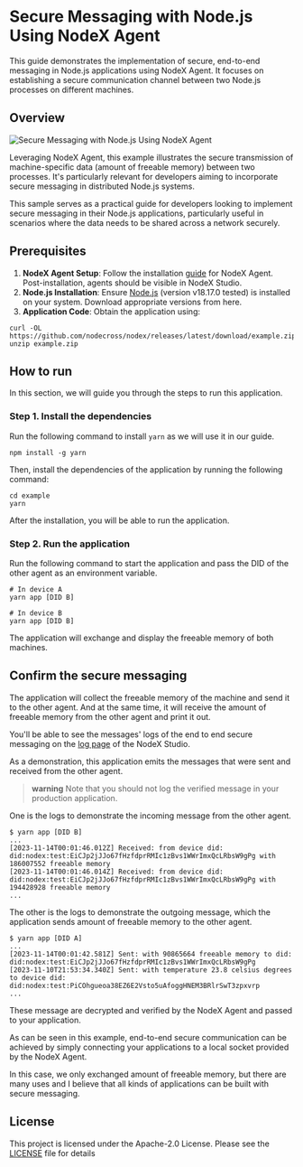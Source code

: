# Secure Messaging with Node.js Using NodeX Agent

This guide demonstrates the implementation of secure, end-to-end messaging in Node.js applications using NodeX Agent. It focuses on establishing a secure communication channel between two Node.js processes on different machines.

## Overview

![Secure Messaging with Node.js Using NodeX Agent](https://github.com/nodecross/nodex/assets/23056537/401a1491-fbe8-439a-ab06-5c04746c8375)

Leveraging NodeX Agent, this example illustrates the secure transmission of machine-specific data (amount of freeable memory) between two processes. It's particularly relevant for developers aiming to incorporate secure messaging in distributed Node.js systems.

This sample serves as a practical guide for developers looking to implement secure messaging in their Node.js applications, particularly useful in scenarios where the data needs to be shared across a network securely.

## Prerequisites

1. **NodeX Agent Setup**: Follow the installation [guide](https://docs.nodecross.io/getting-started/index.html) for NodeX Agent. Post-installation, agents should be visible in NodeX Studio.
2. **Node.js Installation**: Ensure [Node.js](https://nodejs.org/) (version v18.17.0 tested) is installed on your system. Download appropriate versions from here.
3. **Application Code**: Obtain the application using:

```console
curl -OL https://github.com/nodecross/nodex/releases/latest/download/example.zip
unzip example.zip
```

## How to run

In this section, we will guide you through the steps to run this application.

### Step 1. Install the dependencies

Run the following command to install `yarn` as we will use it in our guide.

```console
npm install -g yarn
```

Then, install the dependencies of the application by running the following command:

```console
cd example
yarn
```

After the installation, you will be able to run the application.

### Step 2. Run the application

Run the following command to start the application and pass the DID of the other agent as an environment variable.

```console
# In device A
yarn app [DID B]

# In device B
yarn app [DID B]
```

The application will exchange and display the freeable memory of both machines.

## Confirm the secure messaging

The application will collect the freeable memory of the machine and send it to the other agent. And at the same time, it will receive the amount of freeable memory from the other agent and print it out.

You'll be able to see the messages' logs of the end to end secure messaging on the [log page](https://studio.nodecross.io/logs) of the NodeX Studio.

As a demonstration, this application emits the messages that were sent and received from the other agent.

> **warning**
> Note that you should not log the verified message in your production application.

One is the logs to demonstrate the incoming message from the other agent.

```console
$ yarn app [DID B]
...
[2023-11-14T00:01:46.012Z] Received: from device did: did:nodex:test:EiCJp2jJJo67fHzfdprRMIc1zBvs1WWrImxQcLRbsW9gPg with 186007552 freeable memory
[2023-11-14T00:01:46.014Z] Received: from device did: did:nodex:test:EiCJp2jJJo67fHzfdprRMIc1zBvs1WWrImxQcLRbsW9gPg with 194428928 freeable memory
...
```

The other is the logs to demonstrate the outgoing message, which the application sends amount of freeable memory to the other agent.

```console
$ yarn app [DID A]
...
[2023-11-14T00:01:42.581Z] Sent: with 90865664 freeable memory to did: did:nodex:test:EiCJp2jJJo67fHzfdprRMIc1zBvs1WWrImxQcLRbsW9gPg
[2023-11-10T21:53:34.340Z] Sent: with temperature 23.8 celsius degrees to device did: did:nodex:test:PiCOhgueoa38EZ6E2Vsto5uAfoggHNEM3BRlrSwT3zpxvrp
... 
```

These message are decrypted and verified by the NodeX Agent and passed to your application.

As can be seen in this example, end-to-end secure communication can be achieved by simply connecting your applications to a local socket provided by the NodeX Agent.

In this case, we only exchanged amount of freeable memory, but there are many uses and I believe that all kinds of applications can be built with secure messaging.

## License

This project is licensed under the Apache-2.0 License.
Please see the [LICENSE](../../LICENSE) file for details

